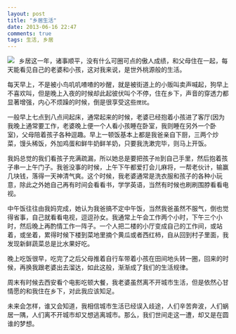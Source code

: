 ```yaml
---
layout: post
title: "乡居生活"
date: 2013-06-16 22:47
comments: true
tags: 生活, 乡居 
---
```

<div style="float:left;margin-right:10px;"><img src="http://farm4.staticflickr.com/3797/9058792410_49bd959faa_n.jpg" /></div>

乡居这一年，诸事顺平，没有什么可圈可点的傲人成绩，和父母住在一起，每天能看见自己的老婆和小孩，这对我来说，是世外桃源般的生活。

每天早上，不是被小鸟叽叽喳喳的吵醒，就是被街道上的小贩叫卖声喊起，狗早上不喜欢叫，但是晚上入夜的时候却此起彼伏叫个不停，住在乡下，声音的穿透力都显著增强，内心不烦躁的时候，倒是很享受这些`搅扰`。

一般早上七点到八点间起床，通常起来的时候，老婆已经抱着小孩进了客厅(因为我晚上通常要工作，老婆晚上便一个人看小孩睡在卧室，我则睡在另外一个卧室)，父母陪着孩子各种逗趣。早上一顿饭基本上都是我爸亲自下厨，三两个炒菜，馒头稀饭，外加鸡蛋和鲜牛奶鲜羊奶，只要我洗漱完毕，则马上开饭。

我妈总觉的我们看孩子充满疏漏，所以她总是要把孩子`抢`到自己手里，然后抱着孩子串一上午门子。我爸没事的时候，上午下午都爱打会儿麻将，一帮老伙计，输赢几块钱，落得一天神清气爽。这个时候，我老婆通常是洗衣服和孩子的各种小玩意，除此之外她自己再有时间会看看书，学学英语，当然有时候也刷刷围脖看看电视。

中午饭往往由我妈完成，她认为我爸搞不定中午饭，当然我爸虽然不服气，倒也觉得省事，自己就看看电视，逗逗孙女。我通常上午会工作两个小时，下午三个小时，然后晚上再酌情工作一阵子。一个人把二楼的小厅变成自己的工作间，或站着，或坐着，累得时候下楼到菜地里摘个黄瓜或者西红柿，自从回到村子里面，我发现新鲜蔬菜总是比水果好吃。

晚上吃饭很早，吃完了之后父母推着自行车带着小孩在田间地头转一圈，回来的时候，再换我跟老婆出去溜达，如此这般，渐渐成了我们的生活规律。

周末有时候去西安看个电影吃顿大餐，我老婆虽然离不开城市生活，但是依然心甘情愿的和我住在乡下，对此我应该知足。

未来会怎样，谁又会知道，我相信城市生活已经误入歧途，人们辛苦奔波，人们蜗居一隅，人们离不开城市却又想逃离城市。那么，我们世间走这一遭，却又是在圆谁的梦想。